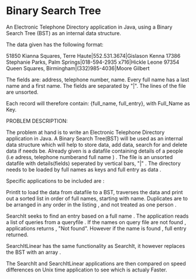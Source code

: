 # Binary Search Tree

An Electronic Telephone Directory application in Java, using a Binary Search Tree (BST) as an internal data structure.

The data given has the following format:

51850 Kianna Squares, Terre Haute|552.531.3674|Gislason Kenna
17386 Stephanie Parks, Palm Springs|018-594-2935 x716|Hickle Leone
97354 Queen Squares, Birmingham|(332)985-4036|Moore Gilbert

The fields are: address, telephone number, name. 
Every full name has a last name and a first name. 
The fields are separated by "|". 
The lines of the file are unsorted.

Each record will therefore contain: {full_name, full_entry}, with Full_Name as Key.

PROBLEM DESCRIPTION:

The problem at hand is to write an Electronic Telephone Directory application in Java. A Binary Search Tree(BST) will be used as an internal data structure which will help to store data, add data, search for and delete data if needs be. Already given is a datafile containing details of a people (i.e adress, telephone numberand full name ) . The file is an unsorted datafile with details(fields) seperated by vertical bars, "|" . The directory needs to be loaded by full names as keys and full entry as data .

Specific applications to be included are : 
 
PrintIt to load the data from datafile to a BST, traverses the data and print out a sorted list in order of full names, starting with name. Duplicates are to be arranged in any order in the listing , and not treated as one person .

SearchIt seeks to find an entry based on a full name . The application reads a list of queries from a queryfile . If the names on query file are not found , applications returns , "Not found". However if the name is found , full entry returned.

SearchItLinear has the same functionality as SearchIt, it   however replaces the BST with an array .

The SearchIt and SearchItLinear applications are then compared on speed differences on Unix time application to see which is actualy Faster.

